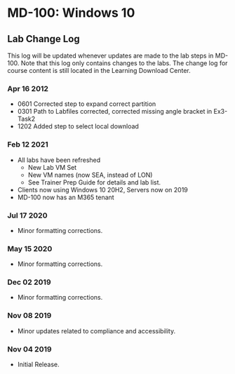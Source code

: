 # MD-100: Windows 10
## Lab Change Log

This log will be updated whenever updates are made to the lab steps in MD-100.  Note that this log only contains changes to the labs.  The change log for course content is still located in the Learning Download Center.  

### Apr 16 2012

- 0601 Corrected step to expand correct partition
- 0301 Path to Labfiles corrected, corrected missing angle bracket in Ex3-Task2
- 1202 Added step to select local download

### Feb 12 2021

- All labs have been refreshed
  - New Lab VM Set
  - New VM names (now SEA, instead of LON)
  - See Trainer Prep Guide for details and lab list.
- Clients now using Windows 10 20H2, Servers now on 2019
- MD-100 now has an M365 tenant

### Jul 17 2020
-   Minor formatting corrections.

### May 15 2020
-   Minor formatting corrections. 

### Dec 02 2019
-   Minor formatting corrections.

### Nov 08 2019
-   Minor updates related to compliance and accessibility.

### Nov 04 2019
-   Initial Release.
